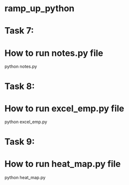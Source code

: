 # ramp_up_python
# Task 7:
# How to run notes.py file
  python notes.py
# Task 8:
# How to run excel_emp.py file
  python excel_emp.py
# Task 9:
# How to run heat_map.py file
  python heat_map.py

